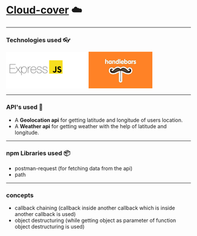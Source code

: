 # [Cloud-cover](https://void-cloud-cover-application.herokuapp.com/) :cloud:
---
### Technologies used :eyeglasses: ###
<img src="https://github.com/Prithviraj2511/Cloud-cover/blob/main/public/img/express-logo.png" alt="Express" height="100"> <img src="https://github.com/Prithviraj2511/Cloud-cover/blob/main/public/img/handelbars.jpg" alt="Handelbars" height="100">

---
### API's used :satellite: ###
* A **Geolocation api** for getting latitude and longitude of users location.
* A **Weather api** for getting weather with the help of latitude and longitude.
---
### npm Libraries used :package: ### 
* postman-request (for fetching data from the api)
* path
---
### concepts ###
* callback chaining (callback inside another callback which is inside another callback is used)
* object destructuring (while getting object as parameter of function object destructuring is used)
